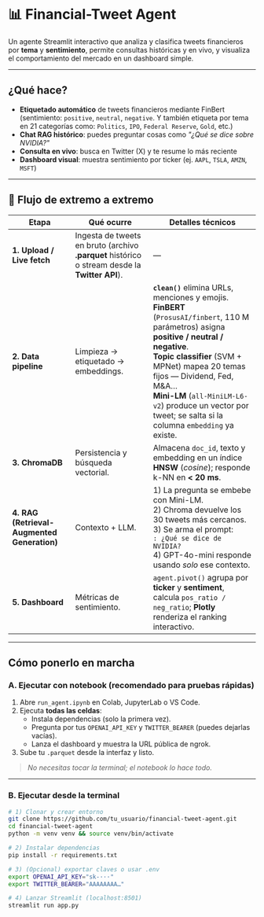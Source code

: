 # 📊 Financial-Tweet Agent

Un agente Streamlit interactivo que analiza y clasifica tweets financieros por **tema** y **sentimiento**, permite consultas históricas y en vivo, y visualiza el comportamiento del mercado en un dashboard simple.

---

## ¿Qué hace?

- **Etiquetado automático** de tweets financieros mediante FinBert (sentimiento: `positive`, `neutral`, `negative`. Y también etiqueta por tema en 21 categorías como: `Politics`, `IPO`, `Federal Reserve`, `Gold`, etc.)
- **Chat RAG histórico**: puedes preguntar cosas como *"¿Qué se dice sobre NVIDIA?"*
- **Consulta en vivo**: busca en Twitter (X) y te resume lo más reciente
- **Dashboard visual**: muestra sentimiento por ticker (ej. `AAPL`, `TSLA`, `AMZN`, `MSFT`)

---


## 🔄 Flujo de extremo a extremo

| Etapa | Qué ocurre | Detalles técnicos |
|-------|------------|-------------------|
| **1. Upload / Live fetch** | Ingesta de tweets en bruto (archivo **.parquet** histórico o stream desde la **Twitter API**). | — |
| **2. Data pipeline** | Limpieza → etiquetado → embeddings. | **`clean()`** elimina URLs, menciones y emojis. <br> **FinBERT** (`ProsusAI/finbert`, 110 M parámetros) asigna **positive / neutral / negative**. <br> **Topic classifier** (SVM + MPNet) mapea 20 temas fijos — Dividend, Fed, M&A… <br> **Mini-LM** (`all-MiniLM-L6-v2`) produce un vector por tweet; se salta si la columna `embedding` ya existe. |
| **3. ChromaDB** | Persistencia y búsqueda vectorial. | Almacena `doc_id`, texto y embedding en un índice **HNSW** (*cosine*); responde k-NN en **< 20 ms**. |
| **4. RAG (Retrieval-Augmented Generation)** | Contexto + LLM. | 1) La pregunta se embebe con Mini-LM.<br>2) Chroma devuelve los 30 tweets más cercanos.<br>3) Se arma el prompt:<br><code>: ¿Qué se dice de NVIDIA?</code><br>4) GPT-4o-mini responde usando <i>solo</i> ese contexto. |
| **5. Dashboard** | Métricas de sentimiento. | `agent.pivot()` agrupa por **ticker** y **sentiment**, calcula `pos_ratio / neg_ratio`; **Plotly** renderiza el ranking interactivo. |



---

## Cómo ponerlo en marcha

### A. Ejecutar con notebook (recomendado para pruebas rápidas)

1. Abre `run_agent.ipynb` en Colab, JupyterLab o VS Code.
2. Ejecuta **todas las celdas**:
   - Instala dependencias (solo la primera vez).
   - Pregunta por tus `OPENAI_API_KEY` y `TWITTER_BEARER` (puedes dejarlas vacías).
   - Lanza el dashboard y muestra la URL pública de ngrok.
3. Sube tu `.parquet` desde la interfaz y listo.

> *No necesitas tocar la terminal; el notebook lo hace todo.*

---

### B. Ejecutar desde la terminal

```bash
# 1) Clonar y crear entorno
git clone https://github.com/tu_usuario/financial-tweet-agent.git
cd financial-tweet-agent
python -m venv venv && source venv/bin/activate

# 2) Instalar dependencias
pip install -r requirements.txt

# 3) (Opcional) exportar claves o usar .env
export OPENAI_API_KEY="sk-···"
export TWITTER_BEARER="AAAAAAAA…"

# 4) Lanzar Streamlit (localhost:8501)
streamlit run app.py
